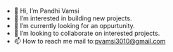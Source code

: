 - 👋 Hi, I’m Pandhi Vamsi
- 👀 I’m interested in building new projects.
- 🌱 I’m currently looking for an oppurtunity.
- 💞️ I’m looking to collaborate on interested projects.
- 📫 How to reach me mail to:pvamsi3010@gmail.com

<!---
pandhivamsi/pandhivamsi is a ✨ special ✨ repository because its `README.md` (this file) appears on your GitHub profile.
You can click the Preview link to take a look at your changes.
--->
